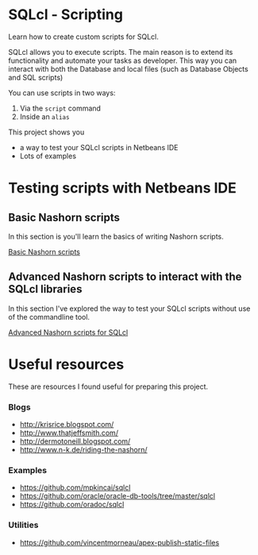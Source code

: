 # SQLcl - Scripting
Learn how to create custom scripts for SQLcl.

SQLcl allows you to execute scripts. The main reason is to extend its functionality and automate your tasks as developer. This way you can interact with both the Database and local files (such as Database Objects and SQL scripts)

You can use scripts in two ways:
1. Via the ```script``` command
2. Inside an ```alias```

This project shows you 
- a way to test your SQLcl scripts in Netbeans IDE
- Lots of examples

# Testing scripts with Netbeans IDE

## Basic Nashorn scripts
In this section is you'll learn the basics of writing Nashorn scripts.

[Basic Nashorn scripts](doc/netbeans.md)

## Advanced Nashorn scripts to interact with the SQLcl libraries
In this section I've explored the way to test your SQLcl scripts without use of the commandline tool.

[Advanced Nashorn scripts for SQLcl](doc/netbeans.md)

# Useful resources
These are resources I found useful for preparing this project.

### Blogs
- http://krisrice.blogspot.com/
- http://www.thatjeffsmith.com/
- http://dermotoneill.blogspot.com/
- http://www.n-k.de/riding-the-nashorn/

### Examples
- https://github.com/mpkincai/sqlcl
- https://github.com/oracle/oracle-db-tools/tree/master/sqlcl
- https://github.com/oradoc/sqlcl

### Utilities
- https://github.com/vincentmorneau/apex-publish-static-files
